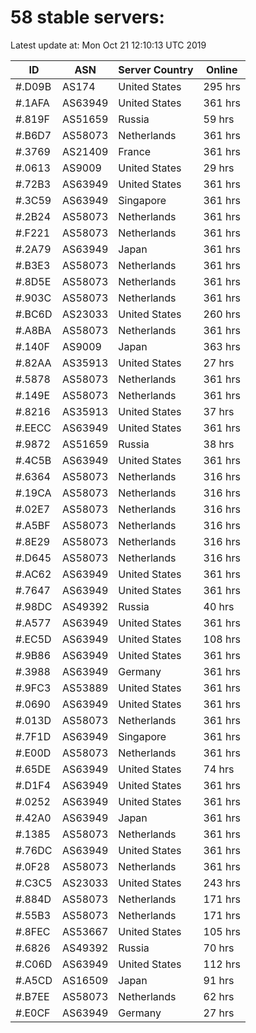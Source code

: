 # 58 stable servers:

Latest update at: Mon Oct 21 12:10:13 UTC 2019

| ID | ASN | Server Country | Online |
| -- | --- | -------------- | ------ |
| #.D09B | AS174 | United States | 295 hrs |
| #.1AFA | AS63949 | United States | 361 hrs |
| #.819F | AS51659 | Russia | 59 hrs |
| #.B6D7 | AS58073 | Netherlands | 361 hrs |
| #.3769 | AS21409 | France | 361 hrs |
| #.0613 | AS9009 | United States | 29 hrs |
| #.72B3 | AS63949 | United States | 361 hrs |
| #.3C59 | AS63949 | Singapore | 361 hrs |
| #.2B24 | AS58073 | Netherlands | 361 hrs |
| #.F221 | AS58073 | Netherlands | 361 hrs |
| #.2A79 | AS63949 | Japan | 361 hrs |
| #.B3E3 | AS58073 | Netherlands | 361 hrs |
| #.8D5E | AS58073 | Netherlands | 361 hrs |
| #.903C | AS58073 | Netherlands | 361 hrs |
| #.BC6D | AS23033 | United States | 260 hrs |
| #.A8BA | AS58073 | Netherlands | 361 hrs |
| #.140F | AS9009 | Japan | 363 hrs |
| #.82AA | AS35913 | United States | 27 hrs |
| #.5878 | AS58073 | Netherlands | 361 hrs |
| #.149E | AS58073 | Netherlands | 361 hrs |
| #.8216 | AS35913 | United States | 37 hrs |
| #.EECC | AS63949 | United States | 361 hrs |
| #.9872 | AS51659 | Russia | 38 hrs |
| #.4C5B | AS63949 | United States | 361 hrs |
| #.6364 | AS58073 | Netherlands | 316 hrs |
| #.19CA | AS58073 | Netherlands | 316 hrs |
| #.02E7 | AS58073 | Netherlands | 316 hrs |
| #.A5BF | AS58073 | Netherlands | 316 hrs |
| #.8E29 | AS58073 | Netherlands | 316 hrs |
| #.D645 | AS58073 | Netherlands | 316 hrs |
| #.AC62 | AS63949 | United States | 361 hrs |
| #.7647 | AS63949 | United States | 361 hrs |
| #.98DC | AS49392 | Russia | 40 hrs |
| #.A577 | AS63949 | United States | 361 hrs |
| #.EC5D | AS63949 | United States | 108 hrs |
| #.9B86 | AS63949 | United States | 361 hrs |
| #.3988 | AS63949 | Germany | 361 hrs |
| #.9FC3 | AS53889 | United States | 361 hrs |
| #.0690 | AS63949 | United States | 361 hrs |
| #.013D | AS58073 | Netherlands | 361 hrs |
| #.7F1D | AS63949 | Singapore | 361 hrs |
| #.E00D | AS58073 | Netherlands | 361 hrs |
| #.65DE | AS63949 | United States | 74 hrs |
| #.D1F4 | AS63949 | United States | 361 hrs |
| #.0252 | AS63949 | United States | 361 hrs |
| #.42A0 | AS63949 | Japan | 361 hrs |
| #.1385 | AS58073 | Netherlands | 361 hrs |
| #.76DC | AS63949 | United States | 361 hrs |
| #.0F28 | AS58073 | Netherlands | 361 hrs |
| #.C3C5 | AS23033 | United States | 243 hrs |
| #.884D | AS58073 | Netherlands | 171 hrs |
| #.55B3 | AS58073 | Netherlands | 171 hrs |
| #.8FEC | AS53667 | United States | 105 hrs |
| #.6826 | AS49392 | Russia | 70 hrs |
| #.C06D | AS63949 | United States | 112 hrs |
| #.A5CD | AS16509 | Japan | 91 hrs |
| #.B7EE | AS58073 | Netherlands | 62 hrs |
| #.E0CF | AS63949 | Germany | 27 hrs |

